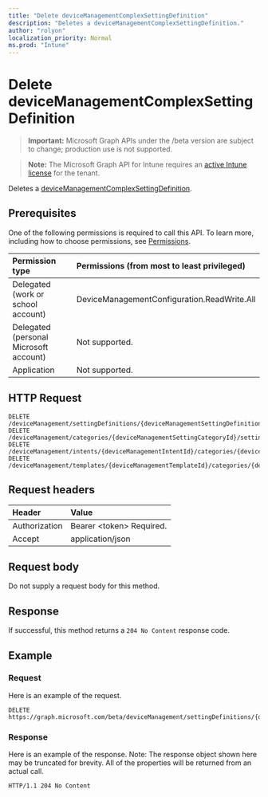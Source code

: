 ```yaml
---
title: "Delete deviceManagementComplexSettingDefinition"
description: "Deletes a deviceManagementComplexSettingDefinition."
author: "rolyon"
localization_priority: Normal
ms.prod: "Intune"
---
```


# Delete deviceManagementComplexSettingDefinition

> **Important:** Microsoft Graph APIs under the /beta version are subject to change; production use is not supported.

> **Note:** The Microsoft Graph API for Intune requires an [active Intune license](https://go.microsoft.com/fwlink/?linkid=839381) for the tenant.

Deletes a [deviceManagementComplexSettingDefinition](../resources/intune-deviceintent-devicemanagementcomplexsettingdefinition.md).

## Prerequisites
One of the following permissions is required to call this API. To learn more, including how to choose permissions, see [Permissions](/graph/permissions-reference).

|Permission type|Permissions (from most to least privileged)|
|:---|:---|
|Delegated (work or school account)|DeviceManagementConfiguration.ReadWrite.All|
|Delegated (personal Microsoft account)|Not supported.|
|Application|Not supported.|

## HTTP Request
<!-- {
  "blockType": "ignored"
}
-->
``` http
DELETE /deviceManagement/settingDefinitions/{deviceManagementSettingDefinitionId}
DELETE /deviceManagement/categories/{deviceManagementSettingCategoryId}/settingDefinitions/{deviceManagementSettingDefinitionId}
DELETE /deviceManagement/intents/{deviceManagementIntentId}/categories/{deviceManagementIntentSettingCategoryId}/settingDefinitions/{deviceManagementSettingDefinitionId}
DELETE /deviceManagement/templates/{deviceManagementTemplateId}/categories/{deviceManagementTemplateSettingCategoryId}/settingDefinitions/{deviceManagementSettingDefinitionId}
```

## Request headers
|Header|Value|
|:---|:---|
|Authorization|Bearer &lt;token&gt; Required.|
|Accept|application/json|

## Request body
Do not supply a request body for this method.

## Response
If successful, this method returns a `204 No Content` response code.

## Example

### Request
Here is an example of the request.
``` http
DELETE https://graph.microsoft.com/beta/deviceManagement/settingDefinitions/{deviceManagementSettingDefinitionId}
```

### Response
Here is an example of the response. Note: The response object shown here may be truncated for brevity. All of the properties will be returned from an actual call.
``` http
HTTP/1.1 204 No Content
```






